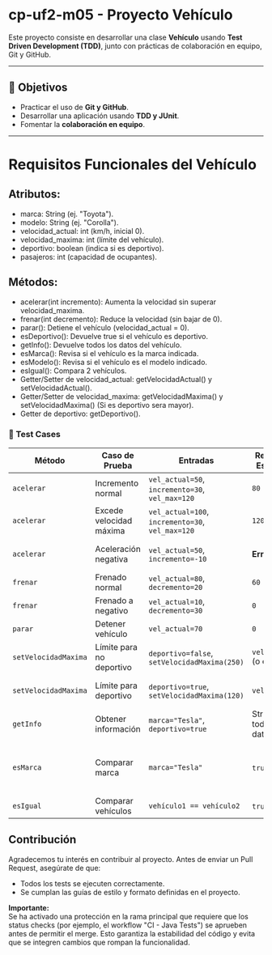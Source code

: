 # cp-uf2-m05 - Proyecto Vehículo  

Este proyecto consiste en desarrollar una clase **Vehículo** usando **Test Driven Development (TDD)**, junto con prácticas de colaboración en equipo, Git y GitHub.  

---

## 📌 Objetivos  
- Practicar el uso de **Git y GitHub**.  
- Desarrollar una aplicación usando **TDD y JUnit**.  
- Fomentar la **colaboración en equipo**.  

---

# Requisitos Funcionales del Vehículo

## Atributos:

- marca: String (ej. "Toyota").
- modelo: String (ej. "Corolla").
- velocidad_actual: int (km/h, inicial 0).
- velocidad_maxima: int (límite del vehículo).
- deportivo: boolean (indica si es deportivo).
- pasajeros: int (capacidad de ocupantes).

## Métodos:

- acelerar(int incremento): Aumenta la velocidad sin superar velocidad_maxima.
- frenar(int decremento): Reduce la velocidad (sin bajar de 0).
- parar(): Detiene el vehículo (velocidad_actual = 0).
- esDeportivo(): Devuelve true si el vehículo es deportivo.
- getInfo(): Devuelve todos los datos del vehículo.
- esMarca(): Revisa si el vehículo es la marca indicada.
- esModelo(): Revisa si el vehículo es el modelo indicado.
- esIgual(): Compara 2 vehículos.
- Getter/Setter de velocidad_actual: getVelocidadActual() y setVelocidadActual().
- Getter/Setter de velocidad_maxima: getVelocidadMaxima() y setVelocidadMaxima() (Si es deportivo sera mayor).
- Getter de deportivo: getDeportivo().

### 📝 Test Cases

| **Método**         | **Caso de Prueba**               | **Entradas**                          | **Resultado Esperado**       | **Notas**                     |
|--------------------|----------------------------------|---------------------------------------|------------------------------|-------------------------------|
| `acelerar`         | Incremento normal                | `vel_actual=50`, `incremento=30`, `vel_max=120` | `80`                   |                               |
| `acelerar`         | Excede velocidad máxima          | `vel_actual=100`, `incremento=30`, `vel_max=120` | `120`                  | No supera el límite           |
| `acelerar`         | Aceleración negativa             | `vel_actual=50`, `incremento=-10`     | **Error**/`50`               | Inválido (no debe decrementar)|
| `frenar`           | Frenado normal                   | `vel_actual=80`, `decremento=20`      | `60`                   |                               |
| `frenar`           | Frenado a negativo               | `vel_actual=10`, `decremento=30`      | `0`                    | Velocidad mínima es 0         |
| `parar`            | Detener vehículo                 | `vel_actual=70`                       | `0`                    |                               |
| `setVelocidadMaxima` | Límite para no deportivo      | `deportivo=false`, `setVelocidadMaxima(250)` | `vel_max=120` (o error) | Restringir si no es deportivo |
| `setVelocidadMaxima` | Límite para deportivo         | `deportivo=true`, `setVelocidadMaxima(120)`  | `vel_max=120`           | Permitir cualquier valor      |
| `getInfo`          | Obtener información              | `marca="Tesla"`, `deportivo=true`     | String con todos los datos | Formato claro               |
| `esMarca`          | Comparar marca                   | `marca="Tesla"`                       | `true`/`false`         | Case-sensitive? Se aplica a modelo tambien              |
| `esIgual`          | Comparar vehículos               | `vehículo1 == vehículo2`              | `true`/`false`         | Por atributos clave          |

## Contribución

Agradecemos tu interés en contribuir al proyecto. Antes de enviar un Pull Request, asegúrate de que:

- Todos los tests se ejecuten correctamente.
- Se cumplan las guías de estilo y formato definidas en el proyecto.

**Importante:**  
Se ha activado una protección en la rama principal que requiere que los status checks (por ejemplo, el workflow "CI - Java Tests") se aprueben antes de permitir el merge. Esto garantiza la estabilidad del código y evita que se integren cambios que rompan la funcionalidad.
